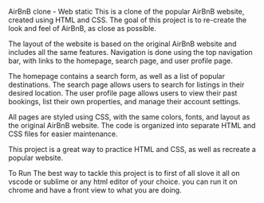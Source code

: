 AirBnB clone - Web static
This is a clone of the popular AirBnB website, created using HTML and CSS. The goal of this project is to re-create the look and feel of AirBnB, as close as possible.

The layout of the website is based on the original AirBnB website and includes all the same features. Navigation is done using the top navigation bar, with links to the homepage, search page, and user profile page.

The homepage contains a search form, as well as a list of popular destinations. The search page allows users to search for listings in their desired location. The user profile page allows users to view their past bookings, list their own properties, and manage their account settings.

All pages are styled using CSS, with the same colors, fonts, and layout as the original AirBnB website. The code is organized into separate HTML and CSS files for easier maintenance.

This project is a great way to practice HTML and CSS, as well as recreate a popular website.

To Run
The best way to tackle this project is to first of all slove it all on vscode or sublime or any html editor of your choice. you can run it on chrome and have a front view to what you are doing.

